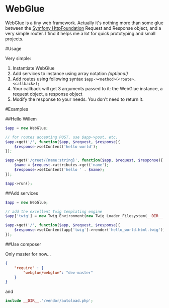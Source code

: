 WebGlue
=======

WebGlue is a tiny web framework. Actually it's nothing more than some glue between the
[Symfony HttpFoundation](https://github.com/symfony/HttpFoundation) Request and Response object, and a very simple
router. I find it helps me a lot for quick prototyping and small projects.

#Usage

Very simple:

1. Instantiate WebGlue
2. Add services to instance using array notation *(optional)*
3. Add routes using following syntax `$app-><method>(<route>, <callback>);`
4. Your callback will get 3 arguments passed to it: the WebGlue instance, a request object, a response object
5. Modify the response to your needs. You don't need to return it.

#Examples

##Hello Willem

```php
$app = new WebGlue;

// for routes accepting POST, use $app->post, etc.
$app->get('/', function($app, $request, $response){
    $response->setContent('hello world');
});

$app->get('/greet/{name:string}', function($app, $request, $response){
    $name = $request->attributes->get('name');
    $response->setContent('hello ' . $name);
});

$app->run();
```

##Add services

```php
$app = new WebGlue;

// add the excellent Twig templating engine
$app['twig'] = new Twig_Environment(new Twig_Loader_Filesystem(__DIR__.'/templates'));

$app->get('/', function($app, $request, $response){
    $response->setContent(app['twig']->render('hello_world.html.twig'));
});
```

##Use composer

Only master for now...

```json
{
    "require" : {
        "webglue/webglue": "dev-master"
    }
}
```

and 

```php
include __DIR__.'/vendor/autoload.php';
```
